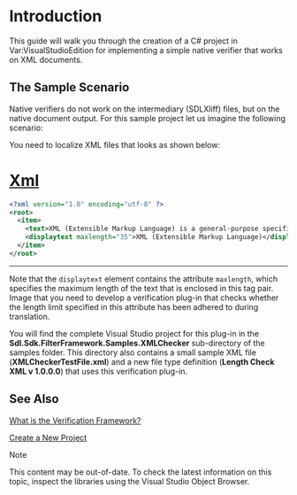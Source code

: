 Introduction
===

This guide will walk you through the creation of a C# project in Var:VisualStudioEdition for implementing a simple native verifier that works on XML documents.

The Sample Scenario
--

Native verifiers do not work on the intermediary (SDLXliff) files, but on the native document output. For this sample project let us imagine the following scenario:

You need to localize XML files that looks as shown below:

# [Xml](#tab/tabid-1)
```xml
<?xml version="1.0" encoding="utf-8" ?>
<root>
  <item>
    <text>XML (Extensible Markup Language) is a general-purpose specification for creating custom markup languages.</text>
    <displaytext maxlength="35">XML (Extensible Markup Language)</displaytext>
  </item>
</root>
```
***

Note that the ```displaytext``` element contains the attribute ```maxlength```, which specifies the maximum length of the text that is enclosed in this tag pair. Image that you need to develop a verification plug-in that checks whether the length limit specified in this attribute has been adhered to during translation.

You will find the complete Visual Studio project for this plug-in in the **Sdl.Sdk.FilterFramework.Samples.XMLChecker** sub-directory of the samples folder. This directory also contains a small sample XML file (**XMLCheckerTestFile.xml**) and a new file type definition (**Length Check XML v 1.0.0.0**) that uses this verification plug-in.

See Also
--



[What is the Verification Framework?](what_is_the_verification_framework.md)

[Create a New Project](create_a_new_native_project.md)

>[!NOTE]
>
> This content may be out-of-date. To check the latest information on this topic, inspect the libraries using the Visual Studio Object Browser.
